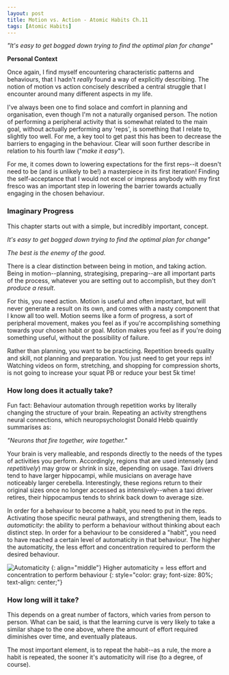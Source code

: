 ```yaml
---
layout: post
title: Motion vs. Action - Atomic Habits Ch.11
tags: [Atomic Habits]
---
```


*"It's easy to get bogged down trying to find the optimal plan for change"*

**Personal Context**

Once again, I find myself encountering characteristic patterns and behaviours, that I hadn't *really* found a way of explicitly describing. The notion of motion vs action concisely described a central struggle that I encounter around many different aspects in my life.

I've always been one to find solace and comfort in planning and organisation, even though I'm not a naturally organised person. The notion of performing a peripheral activity that is somewhat related to the main goal, without actually performing any 'reps', is something that I relate to, slightly too well.
For me, a key tool to get past this has been to decrease the barriers to engaging in the behaviour. Clear will soon further describe in relation to his fourth law ("*make it easy*").

For me, it comes down to lowering expectations for the first reps--it doesn't need to be (and is unlikely to be!) a masterpiece in its first iteration! Finding the self-acceptance that I would not excel or impress anybody with my first fresco was an important step in lowering the barrier towards actually engaging in the chosen behaviour.


### Imaginary Progress

This chapter starts out with a simple, but incredibly important, concept.

*It's easy to get bogged down trying to find the optimal plan for change"*

*The best is the enemy of the good.*

There is a clear distinction between being in motion, and taking action. Being in motion--planning, strategising, preparing--are all important parts of the process, whatever you are setting out to accomplish, but they don't *produce a result*.

For this, you need action. Motion is useful and often important, but will never generate a result on its own, and comes with a nasty component that I know all too well. Motion seems like a form of progress, a sort of peripheral movement, makes you feel as if you're accomplishing something towards your chosen habit or goal. Motion makes you feel as if you're doing something useful, without the possibility of failure.

Rather than planning, you want to be practicing. Repetition breeds quality and skill, not planning and preparation. You just need to get your reps in! Watching videos on form, stretching, and shopping for compression shorts, is not going to increase your squat PB or reduce your best 5k time!

### How long does it actually take?

Fun fact: Behaviour automation through repetition works by literally changing the structure of your brain. Repeating an activity strengthens neural connections, which neuropsychologist Donald Hebb quaintly summarises as:

*"Neurons that fire together, wire together."*

Your brain is very malleable, and responds directly to the needs of the types of activities you perform. Accordingly, regions that are used intensely (and *repetitively*) may grow or shrink in size, depending on usage. Taxi drivers tend to have larger hippocampi, while musicians on average have noticeably larger cerebella. Interestingly, these regions return to their original sizes once no longer accessed as intensively--when a taxi driver retires, their hippocampus tends to shrink back down to average size.

In order for a behaviour to become a habit, you need to put in the reps. Activating those specific neural pathways, and strengthening them, leads to *automaticity*: the ability to perform a behaviour without thinking about each distinct step. In order for a behaviour to be considered a "habit", you need to have reached a certain level of automaticity in that behaviour. The higher the automaticity, the less effort and concentration required to perform the desired behaviour.

![Automaticity](https://i.imgur.com/gRwhQm3.png)
{: align="middle"}
Higher automaticity = less effort and concentration to perform behaviour
{: style="color: gray; font-size: 80%; text-align: center;"}

### How long will it take?

This depends on a great number of factors, which varies from person to person. What can be said, is that the learning curve is very likely to take a similar shape to the one above, where the amount of effort required diminishes over time, and eventually plateaus.

The most important element, is to repeat the habit--as a rule, the more a habit is repeated, the sooner it's automaticity will rise (to a degree, of course).
